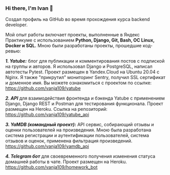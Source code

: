 ### Hi there, I'm Ivan 👋

Создал профиль на GitHub во время прохождения курса backend developer.

Мой опыт работы включает проекты, выполненные в Яндекс Практикуме с использованием **Python, Django, Git, Bash, ОС Linux, Docker и SQL.** Мною были разработаны проекты, прошедшие код-ревью:

***1. Yatube:*** блог для публикации и комментирования постов с подпиской на группы и авторов. Я использовал Django и PostgreSQL, написал автотесты Pytest. Проект размещен в Yandex.Cloud на Ubuntu 20.04 с Nginx. Я также "прикрутил" мониторинг Sentry, получил SSL сертификат и доменное имя. Вы можете ознакомиться с проектом по ссылке: https://github.com/vanja109/yatube

***2. API*** для взаимодействия фронтенда и бэкенда Yatube с применением Django, Django REST и Postman для тестирования функционала. Проект размещен на Heroku. Ссылка на репозиторий: https://github.com/vanja109/yatube_api

***3. YaMDB (командный проект):*** API сервис, собирающий отзывы и оценки пользователей на произведения. Мною была разработана система регистрации и аутентификации пользователей, система отзывов и оценок, применена фильтрация произведений.
https://github.com/vanja109/yamdb_api

***4. Telegram бот*** для своевременного получения изменения статуса домашней работы в чате. Проект размещен на Heroku.
https://github.com/vanja109/homework_bot

<!--
**vanja109/vanja109** is a ✨ _special_ ✨ repository because its `README.md` (this file) appears on your GitHub profile.

Here are some ideas to get you started:

- 🔭 I’m currently working on ...
- 🌱 I’m currently learning ...
- 👯 I’m looking to collaborate on ...
- 🤔 I’m looking for help with ...
- 💬 Ask me about ...
- 📫 How to reach me: ...
- 😄 Pronouns: ...
- ⚡ Fun fact: ...
-->
